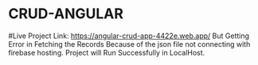 # CRUD-ANGULAR
#Live Project Link: https://angular-crud-app-4422e.web.app/
But Getting Error in Fetching the Records Because of the json file not connecting with firebase hosting.
Project will Run Successfully in LocalHost.
